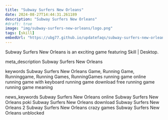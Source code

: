 ```yaml
---
title: "Subway Surfers New Orleans"
date: 2024-08-27T14:44:31.261189
description: "Subway Surfers New Orleans"
#draft: true
image: "img/subway-surfers-new-orleans/logo.png"
tags: [skill]
embedUrl: "https://ubg77.github.io/updatefaqs/subway-surfers-new-orleans/"
---
```


Subway Surfers New Orleans is an exciting game featuring Skill | Desktop.

meta_description
Subway Surfers New Orleans


keywords
Subway Surfers New Orleans Game, Running Game, Runninggame, Running Games, RunningGames running game online running game with keyboard running game download free running game running game meaning


news_keywords
Subway Surfers New Orleans online Subway Surfers New Orleans poki Subway Surfers New Orleans download Subway Surfers New Orleans 2 Subway Surfers New Orleans crazy games Subway Surfers New Orleans unblocked
